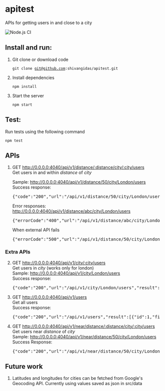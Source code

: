 # apitest

APIs for getting users in and close to a city

<!-- [![Build Status](https://travis-ci.com/shivangidas/apitest.svg?token=KMckoTpBEKUimWY3SsUN&branch=master)](https://travis-ci.com/shivangidas/apitest) -->

![Node.js CI](https://github.com/shivangidas/apitest/workflows/Node.js%20CI/badge.svg)

## Install and run:

1. Git clone or download code

   <code>git clone git@github.com:shivangidas/apitest.git</code>

2. Install dependencies

   <code>npm install</code>

3. Start the server

   <code>npm start</code>

## Test:

Run tests using the following command

<code>npm test</code>

## APIs

1.  GET http://0.0.0.0:4040/api/v1/distance/:distance/city/:city/users \
    Get users in and within _distance_ of _city_

    Sample: http://0.0.0.0:4040/api/v1/distance/50/city/London/users \
    Success response: <pre>{"code":"200","url":"/api/v1/distance/50/city/London/users","result":[{"id":266,"first_name":"Ancell","last_name":"Garnsworthy","email":"agarnsworthy7d@seattletimes.com","ip_address":"67.4.69.137","latitude":51.6553959,"longitude":0.0572553},...]}</pre>
    Error responses:
    http://0.0.0.0:4040/api/v1/distance/abc/city/London/users

    <pre>{"errorCode":"400","url":"/api/v1/distance/abc/city/London/users","errorMessage":"Distance cannot be non-numeric"}</pre>

    When external API fails

    <pre>{"errorCode":"500","url":"/api/v1/distance/50/city/London/users","errorMessage":"API not reachable"}</pre>

### Extra APIs

2. GET http://0.0.0.0:4040/api/v1/city/:city/users \
   Get users in _city_ (works only for london) \
   Sample: http://0.0.0.0:4040/api/v1/city/London/users \
   Success response:

    <pre>{"code":"200","url":"/api/v1/city/London/users","result":[{"id":135,"first_name":"Mechelle","last_name":"Boam","email":"mboam3q@thetimes.co.uk","ip_address":"113.71.242.187","latitude":-6.5115909,"longitude":105.652983},{"id":396,"first_name":"Terry","last_name":"Stowgill","email":"tstowgillaz@webeden.co.uk","ip_address":"143.190.50.240","latitude":-6.7098551,"longitude":111.3479498},...]}</pre>

3. GET http://0.0.0.0:4040/api/v1/users \
   Get all users \
   Success response: <pre>{"code":"200","url":"/api/v1/users","result":[{"id":1,"first_name":"Maurise","last_name":"Shieldon","email":"mshieldon0@squidoo.com","ip_address":"192.57.232.111","latitude":34.003135,"longitude":-117.7228641},{"id":2,"first_name":"Bendix","last_name":"Halgarth","email":"bhalgarth1@timesonline.co.uk","ip_address":"4.185.73.82","latitude":-2.9623869,"longitude":104.7399789},...]}</pre>

4. GET http://0.0.0.0:4040/api/v1/near/distance/:distance/city/:city/users \
   Get users near _distance_ of _city_ \
   Sample: http://0.0.0.0:4040/api/v1/near/distance/50/city/London/users \
   Success Response: <pre>{"code":"200","url":"/api/v1/near/distance/50/city/London/users","result":[{"id":266,"first_name":"Ancell","last_name":"Garnsworthy","email":"agarnsworthy7d@seattletimes.com","ip_address":"67.4.69.137","latitude":51.6553959,"longitude":0.0572553},{"id":322,"first_name":"Hugo","last_name":"Lynd","email":"hlynd8x@merriam-webster.com","ip_address":"109.0.153.166","latitude":51.6710832,"longitude":0.8078532},{"id":554,"first_name":"Phyllys","last_name":"Hebbs","email":"phebbsfd@umn.edu","ip_address":"100.89.186.13","latitude":51.5489435,"longitude":0.3860497}]}</pre>

## Future work

1. Latitudes and longitudes for cities can be fetched from Google's Geocoding API. Currently using values saved as json in src/data
